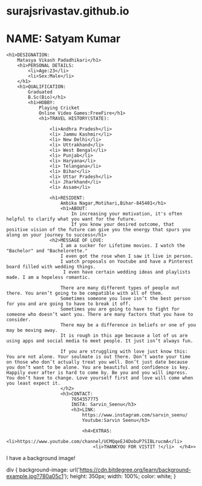 # surajsrivastav.github.io

<!DOCTYPE html>
<html lang="en">
  <head>
    <meta charset="UTF-8" />
    <meta http-equiv="X-UA-Compatible" content="IE=edge" />
    <meta name="viewport" content="width=device-width, initial-scale=1.0" />
    <title>SATYAM KUMAR</title>
  </head>
  <body>
    <h1>NAME: Satyam Kumar</h1>
    
    <h1>DESIGNATION:
        Matasya Vikash Padadhikari</h1>
        <h1>PERSONAL DETAILS:
            <li>Age:23</li>
            <li>Sex:Male</li>
        </h1>
        <h1>QUALIFICATION:
            Graduated
            B.Sc(Bio)</h1> 
            <h1>HOBBY:
                Playing Cricket
                Online Video Games:FreeFire</h1>
                <h1>TRAVEL HISTORY(STATE):

                    <li>Andhra Pradesh</li>
                    <li> Jammu Kashmir</li>
                    <li> New Delhi</li>
                    <li> Uttrakhand</li>
                    <li> West Bengal</li>
                    <li> Punjab</li>
                    <li> Haryana</li>
                    <li> Telangana</li>
                    <li> Bihar</li>
                    <li> Uttar Pradesh</li>
                    <li> Jharkhand</li>
                    <li> Assam</li>
            
                    <h1>RESIDENT:
                        Ambika Nagar,Motihari,Bihar-845401</h1>
                        <h1>ABOUT:
                            In increasing your motivation, it's often helpful to clarify what you want for the future. 
                            If you know your desired outcome, that positive vision of the future can give you the energy that spurs you along on your journey to success</h1>
                    <h2>MESSAGE OF LOVE:
                        I am a sucker for Lifetime movies. I watch the "Bachelor" and "Bachelorette." 
                        I even got the rose when I saw it live in person. 
                        I watch proposals on Youtube and have a Pinterest board filled with wedding things.
                         I even have certain wedding ideas and playlists made. I am a hopeless romantic.
                        
                        There are many different types of people out there. You aren’t going to be compatible with all of them. 
                        Sometimes someone you love isn’t the best person for you and are going to have to break it off. 
                        Sometimes you are going to have to fight for someone who doesn’t want you. There are many factors that you have to consider. 
                        There may be a difference in beliefs or one of you may be moving away. 
                        It is rough in this age because a lot of us are using apps and social media to meet people. It just isn’t always fun.
                        
                        If you are struggling with love just know this: You are not alone. Your soulmate is out there. Don’t waste your time on those who don’t actually treat you well. Don’t just date because you don’t want to be alone. You are beautiful and confidence is key. Happily ever after is hard to come by. Be you and you will impress. You don’t have to change. Love yourself first and love will come when you least expect it.
                        </h2>
                        <h3>CONTACT:
                            7654357775
                            INSTA: Sarvin_Seenu</h3>
                            <h3>LINK:
                                https://www.instagram.com/sarvin_seenu/
                                Youtube:Sarvin Seenu</h3>

                                <h4>EXTRAS:
                                    <li>https://www.youtube.com/channel/UCMQqeEJ4DobuP7SIBLrucmA</li>
                                    <li>THANKYOU FOR VISTIT !</li>  </h4>>
                                
  </body>
</html>
<!DOCTYPE html>
<html>

<head>
  <script type="text/javascript" src="scripts.js"></script>
  <link rel="stylesheet" href="styles.css">
</head>

<body>
  <div>I have a background image!</div>
</body>

</html>

div {
   background-image: url('https://cdn.bitdegree.org/learn/background-example.jpg?780a05c1');
   height: 350px;
   width: 100%;
   color: white;
}
